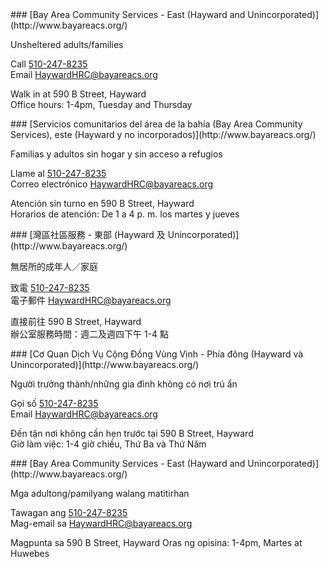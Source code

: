 <RenderIf language="en">
### [Bay Area Community Services - East (Hayward and Unincorporated)](http://www.bayareacs.org/)

Unsheltered adults/families

Call [510-247-8235](tel:+1-510-247-8235)  
 Email [HaywardHRC@bayareacs.org](mailto:HaywardHRC@bayareacs.org)

Walk in at 590 B Street, Hayward  
 Office hours: 1-4pm, Tuesday and Thursday

</RenderIf>
<RenderIf language="es">
 ### [Servicios comunitarios del área de la bahía (Bay Area Community Services), este (Hayward y no incorporados)](http://www.bayareacs.org/)

Familias y adultos sin hogar y sin acceso a refugios

Llame al [510-247-8235](tel:510-247-8235)  
 Correo electrónico [HaywardHRC@bayareacs.org](mailto:HaywardHRC@bayareacs.org)

Atención sin turno en 590 B Street, Hayward  
 Horarios de atención: De 1 a 4 p. m. los martes y jueves

</RenderIf>
<RenderIf language="zh">
### [灣區社區服務 - 東部 (Hayward 及 Unincorporated)](http://www.bayareacs.org/)

無居所的成年人／家庭

致電 [510-247-8235](tel:510-247-8235)  
 電子郵件 [HaywardHRC@bayareacs.org](mailto:HaywardHRC@bayareacs.org)

直接前往 590 B Street, Hayward  
 辦公室服務時間：週二及週四下午 1-4 點

</RenderIf>
<RenderIf language="vi">
### [Cơ Quan Dịch Vụ Cộng Đồng Vùng Vịnh - Phía đông (Hayward và Unincorporated)](http://www.bayareacs.org/)

Người trưởng thành/những gia đình không có nơi trú ẩn

Gọi số [510-247-8235](tel:510-247-8235)  
 Email [HaywardHRC@bayareacs.org](mailto:HaywardHRC@bayareacs.org)

Đến tận nơi không cần hẹn trước tại 590 B Street, Hayward  
 Giờ làm việc: 1-4 giờ chiều, Thứ Ba và Thứ Năm

</RenderIf>
<RenderIf language="tl">
### [Bay Area Community Services - East (Hayward and Unincorporated)](http://www.bayareacs.org/)

Mga adultong/pamilyang walang matitirhan

Tawagan ang [510-247-8235](tel:+1-510-247-8235)  
Mag-email sa [HaywardHRC@bayareacs.org](mailto:HaywardHRC@bayareacs.org)

Magpunta sa 590 B Street, Hayward
Oras ng opisina: 1-4pm, Martes at Huwebes

</RenderIf>
